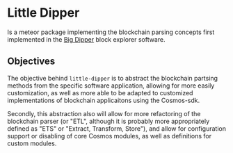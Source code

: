 # Little Dipper

Is a meteor package implementing the blockchain parsing concepts first implemented in the [Big Dipper]() block explorer software.

## Objectives

The objective behind `little-dipper` is to abstract the blockchain partsing methods from the specific software application, allowing for more easily customization, as well as more able to be adapted to customized implementations of blockchain applicaitons using the Cosmos-sdk.

Secondly, this abstraction also will allow for more refactoring of the blockchain parser (or "ETL", although it is probably more appropriately defined as "ETS" or "Extract, Transform, Store"), and allow for configuration support or disabling of core Cosmos modules, as well as definitions for custom modules.


